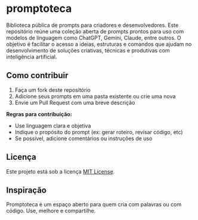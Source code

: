 # promptoteca
Biblioteca pública de prompts para criadores e desenvolvedores.
Este repositório reúne uma coleção aberta de prompts prontos para uso com modelos de linguagem como ChatGPT, Gemini, Claude, entre outros. O objetivo é facilitar o acesso a ideias, estruturas e comandos que ajudam no desenvolvimento de soluções criativas, técnicas e produtivas com inteligência artificial.

## Como contribuir

1. Faça um fork deste repositório
2. Adicione seus prompts em uma pasta existente ou crie uma nova
3. Envie um Pull Request com uma breve descrição

**Regras para contribuição:**

- Use linguagem clara e objetiva
- Indique o propósito do prompt (ex: gerar roteiro, revisar código, etc)
- Se possível, adicione comentários ou instruções de uso

## Licença

Este projeto está sob a licença [MIT License](https://choosealicense.com/licenses/mit/).

## Inspiração

Promptoteca é um espaço aberto para quem cria com palavras ou com código. Use, melhore e compartilhe.
